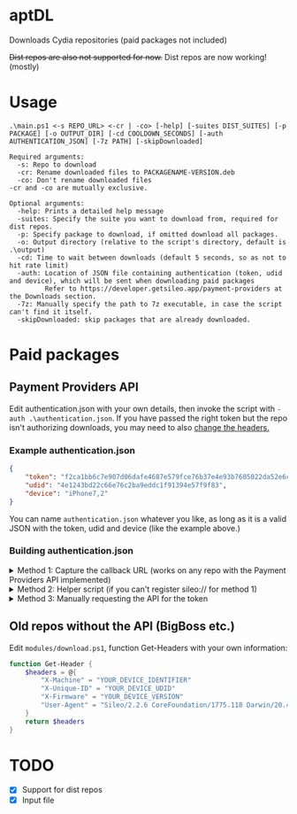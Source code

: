 # aptDL
Downloads Cydia repositories (paid packages not included)

~~Dist repos are also not supported for now.~~ Dist repos are now working! (mostly)

# Usage
```
.\main.ps1 <-s REPO_URL> <-cr | -co> [-help] [-suites DIST_SUITES] [-p PACKAGE] [-o OUTPUT_DIR] [-cd COOLDOWN_SECONDS] [-auth AUTHENTICATION_JSON] [-7z PATH] [-skipDownloaded]

Required arguments:
  -s: Repo to download
  -cr: Rename downloaded files to PACKAGENAME-VERSION.deb
  -co: Don't rename downloaded files
-cr and -co are mutually exclusive.
  
Optional arguments:
  -help: Prints a detailed help message
  -suites: Specify the suite you want to download from, required for dist repos. 
  -p: Specify package to download, if omitted download all packages.
  -o: Output directory (relative to the script's directory, default is .\output)
  -cd: Time to wait between downloads (default 5 seconds, so as not to hit rate limit)
  -auth: Location of JSON file containing authentication (token, udid and device), which will be sent when downloading paid packages 
         Refer to https://developer.getsileo.app/payment-providers at the Downloads section.
  -7z: Manually specify the path to 7z executable, in case the script can't find it itself.
  -skipDownloaded: skip packages that are already downloaded.
```

# Paid packages
## Payment Providers API
Edit authentication.json with your own details, then invoke the script with `-auth .\authentication.json`. If you have passed the right token but the repo isn't authorizing downloads, you may need to also [change the headers.](#old-repos-without-the-api-bigboss-etc)

### Example authentication.json
```json
{
    "token": "f2ca1bb6c7e907d06dafe4687e579fce76b37e4e93b7605022da52e6ccc26fd2",
    "udid": "4e1243bd22c66e76c2ba9eddc1f91394e57f9f83",
    "device": "iPhone7,2"
}
```

You can name `authentication.json` whatever you like, as long as it is a valid JSON with the token, udid and device (like the example above.)
### Building authentication.json
<details>
  <summary>Method 1: Capture the callback URL (works on any repo with the Payment Providers API implemented)</summary>

  Register the sileo:// protocol and point it to `get_token.exe` (Windows) or `get_token.ps1` (Linux).
  - [Registering a URL protocol on Windows](https://stackoverflow.com/questions/80650/how-do-i-register-a-custom-url-protocol-in-windows)
  - [Registering a URL protocol on Linux](https://unix.stackexchange.com/questions/497146/create-a-custom-url-protocol-handler)
  - I've never really used macOS so I don't know how to register a URL protocol there /shrug

  Then, run the `get_token.ps1` script and fill in the information. After that, a browser window will open, allowing you to login with your repo. After you've linked your "device" with the repo, a console app will appear showing your token. Verify that the token showed matches the one in `authentication.json`.

  Once you've finished, just call the download script with `-auth authentication.json`. Reminder that each authentication will only work with one repo.
</details>

<details>
  <summary>Method 2: Helper script (if you can't register sileo:// for method 1)</summary>

  - Use the extension cookies.txt to dump cookies of the repo's website
  - Run `get_token/Get-TokenNoSileo.ps1` and fill in the required information. You can change where it saves the json with the flag `-output <LOCATION>`.

  Tested to work on Chariz, Packix and Twickd by default. Other repos may need more work, as detailed [here.](https://github.com/extradummythicc/aptDL/wiki/Custom-workarounds-to-get-the-token-if-you-cannot-register-the-Sileo-URL-protocol#exceptions)
</details>

<details>
  <summary>Method 3: Manually requesting the API for the token</summary>

  [Refer to this wiki page to get the token.](https://github.com/extradummythicc/aptDL/wiki/Custom-workarounds-to-get-the-token-if-you-cannot-register-the-Sileo-URL-protocol)

  After you finish, build `authentication.json` [according to the example.](#example-authenticationjson)
</details>

## Old repos without the API (BigBoss etc.)
Edit `modules/download.ps1`, function Get-Headers with your own information:
```powershell
function Get-Header {
    $headers = @{
        "X-Machine" = "YOUR_DEVICE_IDENTIFIER"
        "X-Unique-ID" = "YOUR_DEVICE_UDID"
        "X-Firmware" = "YOUR_DEVICE_VERSION"
        "User-Agent" = "Sileo/2.2.6 CoreFoundation/1775.118 Darwin/20.4.0"
    }
    return $headers
}
```

# TODO
- [x] Support for dist repos
- [x] Input file

